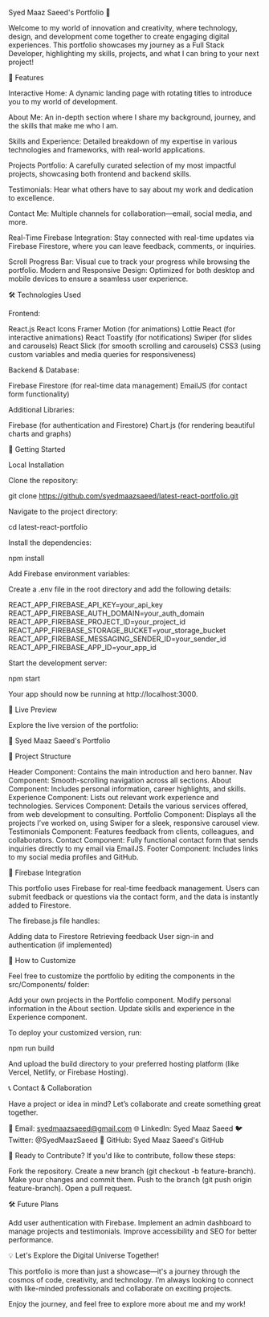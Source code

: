 Syed Maaz Saeed's Portfolio 🚀

Welcome to my world of innovation and creativity, where technology, design, and development come together to create engaging digital experiences. This portfolio showcases my journey as a Full Stack Developer, highlighting my skills, projects, and what I can bring to your next project!

🌟 Features

Interactive Home: A dynamic landing page with rotating titles to introduce you to my world of development.

About Me: An in-depth section where I share my background, journey, and the skills that make me who I am.

Skills and Experience: Detailed breakdown of my expertise in various technologies and frameworks, with real-world applications.

Projects Portfolio: A carefully curated selection of my most impactful projects, showcasing both frontend and backend skills.

Testimonials: Hear what others have to say about my work and dedication to excellence.

Contact Me: Multiple channels for collaboration—email, social media, and more.

Real-Time Firebase Integration: Stay connected with real-time updates via Firebase Firestore, where you can leave feedback, comments, or inquiries.

Scroll Progress Bar: Visual cue to track your progress while browsing the portfolio.
Modern and Responsive Design: Optimized for both desktop and mobile devices to ensure a seamless user experience.

🛠️ Technologies Used

Frontend:

React.js
React Icons
Framer Motion (for animations)
Lottie React (for interactive animations)
React Toastify (for notifications)
Swiper (for slides and carousels)
React Slick (for smooth scrolling and carousels)
CSS3 (using custom variables and media queries for responsiveness)

Backend & Database:

Firebase Firestore (for real-time data management)
EmailJS (for contact form functionality)


Additional Libraries:

Firebase (for authentication and Firestore)
Chart.js (for rendering beautiful charts and graphs)

🚀 Getting Started

Local Installation

Clone the repository:

git clone https://github.com/syedmaazsaeed/latest-react-portfolio.git

Navigate to the project directory:

cd latest-react-portfolio

Install the dependencies:


npm install

Add Firebase environment variables:

Create a .env file in the root directory and add the following details:


REACT_APP_FIREBASE_API_KEY=your_api_key
REACT_APP_FIREBASE_AUTH_DOMAIN=your_auth_domain
REACT_APP_FIREBASE_PROJECT_ID=your_project_id
REACT_APP_FIREBASE_STORAGE_BUCKET=your_storage_bucket
REACT_APP_FIREBASE_MESSAGING_SENDER_ID=your_sender_id
REACT_APP_FIREBASE_APP_ID=your_app_id

Start the development server:

npm start

Your app should now be running at http://localhost:3000.

🌌 Live Preview

Explore the live version of the portfolio:

🔗 Syed Maaz Saeed's Portfolio

📂 Project Structure

Header Component: Contains the main introduction and hero banner.
Nav Component: Smooth-scrolling navigation across all sections.
About Component: Includes personal information, career highlights, and skills.
Experience Component: Lists out relevant work experience and technologies.
Services Component: Details the various services offered, from web development to consulting.
Portfolio Component: Displays all the projects I’ve worked on, using Swiper for a sleek, responsive carousel view.
Testimonials Component: Features feedback from clients, colleagues, and collaborators.
Contact Component: Fully functional contact form that sends inquiries directly to my email via EmailJS.
Footer Component: Includes links to my social media profiles and GitHub.


📜 Firebase Integration

This portfolio uses Firebase for real-time feedback management. Users can submit feedback or questions via the contact form, and the data is instantly added to Firestore.

The firebase.js file handles:

Adding data to Firestore
Retrieving feedback
User sign-in and authentication (if implemented)

🌟 How to Customize

Feel free to customize the portfolio by editing the components in the src/Components/ folder:

Add your own projects in the Portfolio component.
Modify personal information in the About section.
Update skills and experience in the Experience component.


To deploy your customized version, run:


npm run build

And upload the build directory to your preferred hosting platform (like Vercel, Netlify, or Firebase Hosting).

📞 Contact & Collaboration

Have a project or idea in mind? Let’s collaborate and create something great together.

📧 Email: syedmaazsaeed@gmail.com
🌐 LinkedIn: Syed Maaz Saeed
🐦 Twitter: @SyedMaazSaeed
🔗 GitHub: Syed Maaz Saeed's GitHub

🌟 Ready to Contribute?
If you'd like to contribute, follow these steps:

Fork the repository.
Create a new branch (git checkout -b feature-branch).
Make your changes and commit them.
Push to the branch (git push origin feature-branch).
Open a pull request.


🛠 Future Plans

Add user authentication with Firebase.
Implement an admin dashboard to manage projects and testimonials.
Improve accessibility and SEO for better performance.


💡 Let's Explore the Digital Universe Together!

This portfolio is more than just a showcase—it's a journey through the cosmos of code, creativity, and technology. I’m always looking to connect with like-minded professionals and collaborate on exciting projects.

Enjoy the journey, and feel free to explore more about me and my work!






